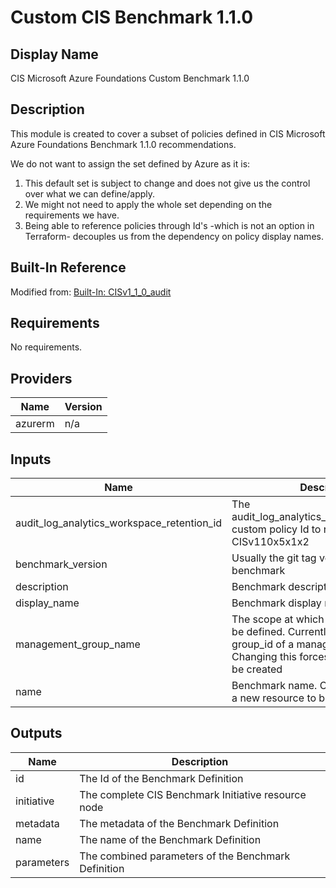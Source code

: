 # Custom CIS Benchmark 1.1.0

## Display Name

CIS Microsoft Azure Foundations Custom Benchmark 1.1.0

## Description

This module is created to cover a subset of policies defined in CIS Microsoft Azure Foundations Benchmark 1.1.0 recommendations. 

We do not want to assign the set defined by Azure as it is:
  1. This default set is subject to change and does not give us the control over what we can define/apply.
  2. We might not need to apply the whole set depending on the requirements we have. 
  3. Being able to reference policies through Id's -which is not an option in Terraform- decouples us from the dependency on policy display names.

## Built-In Reference

Modified from: [Built-In: CISv1_1_0_audit](https://github.com/Azure/azure-policy/blob/master/built-in-policies/policySetDefinitions/Regulatory%20Compliance/CISv1_1_0_audit.json)
## Requirements

No requirements.

## Providers

| Name | Version |
|------|---------|
| azurerm | n/a |

## Inputs

| Name | Description | Type | Default | Required |
|------|-------------|------|---------|:--------:|
| audit\_log\_analytics\_workspace\_retention\_id | The audit\_log\_analytics\_workspace\_retention custom policy Id to replace CISv110x5x1x2 | `any` | n/a | yes |
| benchmark\_version | Usually the git tag version for this benchmark | `string` | `"1.0.0"` | no |
| description | Benchmark description | `string` | n/a | yes |
| display\_name | Benchmark display name | `string` | n/a | yes |
| management\_group\_name | The scope at which the benchmark will be defined. Currently this must be the group\_id of a management group. Changing this forces a new resource to be created | `string` | n/a | yes |
| name | Benchmark name. Changing this forces a new resource to be created | `string` | n/a | yes |

## Outputs

| Name | Description |
|------|-------------|
| id | The Id of the Benchmark Definition |
| initiative | The complete CIS Benchmark Initiative resource node |
| metadata | The metadata of the Benchmark Definition |
| name | The name of the Benchmark Definition |
| parameters | The combined parameters of the Benchmark Definition |

